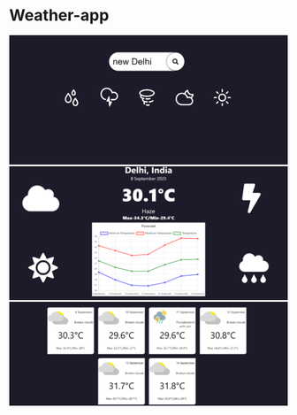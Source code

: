 # Weather-app

![](images/Screenshot%202023-09-08%20094352.png)
![](images/Screenshot%202023-09-08%20094518.png)
![](images/Screenshot%202023-09-08%20094541.png)
